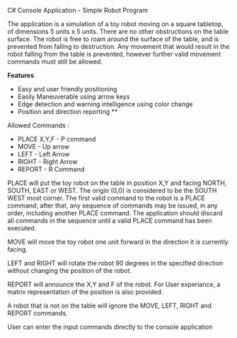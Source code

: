 
C# Console Application - Simple Robot Program

The application is a simulation of a toy robot moving on a square tabletop, of dimensions 5 units x 5 units.
There are no other obstructions on the table surface.
The robot is free to roam around the surface of the table, and is prevented from falling to destruction. Any movement that would result in the robot falling from the table is prevented, however further valid movement commands must still be
allowed.

**Features**
* Easy and user friendly positioning
* Easily Maneuverable using arrow keys
* Edge detection and warning intelligence using color change
* Position and direction reporting **


Allowed Commands :

* PLACE X,Y,F - P command
* MOVE - Up arrow
* LEFT -  Left Arrow
* RIGHT -  Right Arrow
* REPORT - R Command


PLACE will put the toy robot on the table in position X,Y and facing NORTH, SOUTH, EAST or WEST.
The origin (0,0) is considered to be the SOUTH WEST most corner.
The first valid command to the robot is a PLACE command, after that, any sequence of commands may be issued, in any order, including another PLACE command.
The application should discard all commands in the sequence until a valid PLACE command has been executed.

MOVE will move the toy robot one unit forward in the direction it is currently facing.

LEFT and RIGHT will rotate the robot 90 degrees in the specified direction without changing the position of the robot.

REPORT will announce the X,Y and F of the robot. For User experiance, a matrix representation of the position is also provided.

A robot that is not on the table will ignore the MOVE, LEFT, RIGHT and REPORT commands.

User can enter the input commands directly to the console application


